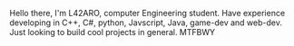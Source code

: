 Hello there, I'm L42ARO, computer Engineering student.
Have experience developing in C++, C#, python, Javscript, Java, game-dev and web-dev.
Just looking to build cool projects in general.
MTFBWY

<!---
L42ARO/L42ARO is a ✨ special ✨ repository because its `README.md` (this file) appears on your GitHub profile.
You can click the Preview link to take a look at your changes.
--->

